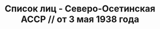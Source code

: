 ---
title: Список лиц - Северо-Осетинская АССР // от 3 мая 1938 года
description: РГАСПИ, ф.17, т.8, оп.171, дело 416, лист 263
images:
- /disk/pictures/v08/17-171-416-263.jpg
- /disk/pictures/v08/17-171-416-264.jpg
- /disk/pictures/v08/17-171-416-265.jpg
- /disk/pictures/v08/17-171-416-266.jpg
- /disk/pictures/v08/17-171-416-267.jpg
---